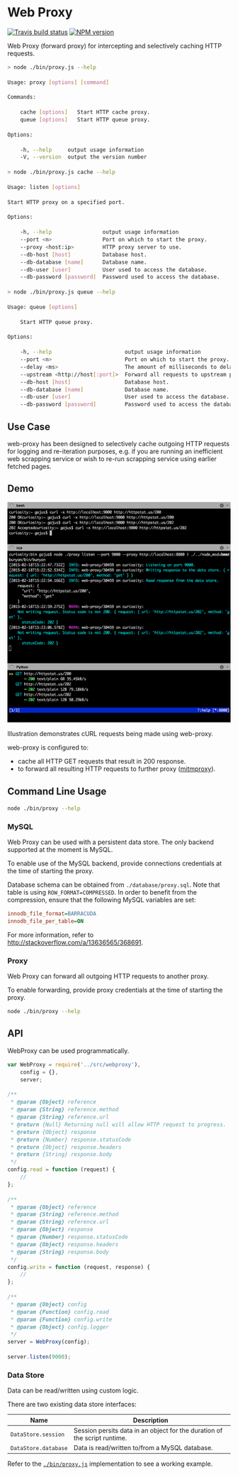 # Web Proxy

[![Travis build status](http://img.shields.io/travis/gajus/web-proxy/master.svg?style=flat)](https://travis-ci.org/gajus/web-proxy)
[![NPM version](http://img.shields.io/npm/v/web-proxy.svg?style=flat)](https://www.npmjs.org/package/web-proxy)

Web Proxy (forward proxy) for intercepting and selectively caching HTTP requests.

```sh
> node ./bin/proxy.js --help

Usage: proxy [options] [command]

Commands:

    cache [options]   Start HTTP cache proxy.
    queue [options]   Start HTTP queue proxy.

Options:

    -h, --help     output usage information
    -V, --version  output the version number

> node ./bin/proxy.js cache --help

Usage: listen [options]

Start HTTP proxy on a specified port.

Options:

    -h, --help                output usage information
    --port <n>                Port on which to start the proxy.
    --proxy <host:ip>         HTTP proxy server to use.
    --db-host [host]          Database host.
    --db-database [name]      Database name.
    --db-user [user]          User used to access the database.
    --db-password [password]  Password used to access the database.

> node ./bin/proxy.js queue --help

Usage: queue [options]

    Start HTTP queue proxy.

Options:

    -h, --help                       output usage information
    --port <n>                       Port on which to start the proxy.
    --delay <ms>                     The amount of milliseconds to delay the next request in the queue.
    --upstream <http://host[:port]>  Forward all requests to upstream proxy server.
    --db-host [host]                 Database host.
    --db-database [name]             Database name.
    --db-user [user]                 User used to access the database.
    --db-password [password]         Password used to access the database.
```

## Use Case

web-proxy has been designed to selectively cache outgoing HTTP requests for logging and re-iteration purposes, e.g. if you are running an inefficient web scrapping service or wish to re-run scrapping service using earlier fetched pages.

## Demo

![cURL, web proxy, mitmproxy](./docs/web-proxy.png)

Illustration demonstrates cURL requests being made using web-proxy.

web-proxy is configured to:

* cache all HTTP GET requests that result in 200 response.
* to forward all resulting HTTP requests to further proxy ([mitmproxy](https://mitmproxy.org/)).

## Command Line Usage

```sh
node ./bin/proxy --help
```

### MySQL

Web Proxy can be used with a persistent data store. The only backend supported at the moment is MySQL.

To enable use of the MySQL backend, provide connections credentials at the time of starting the proxy.

Database schema can be obtained from `./database/proxy.sql`. Note that table is using `ROW_FORMAT=COMPRESSED`. In order to benefit from the compression, ensure that the following MySQL variables are set:

```ini
innodb_file_format=BARRACUDA
innodb_file_per_table=ON
```

For more information, refer to http://stackoverflow.com/a/13636565/368691.

### Proxy

Web Proxy can forward all outgoing HTTP requests to another proxy.

To enable forwarding, provide proxy credentials at the time of starting the proxy.

```sh
node ./bin/proxy --help
```

## API

WebProxy can be used programmatically.

```js
var WebProxy = require('../src/webproxy'),
    config = {},
    server;

/**
 * @param {Object} reference
 * @param {String} reference.method
 * @param {String} reference.url
 * @return {Null} Returning null will allow HTTP request to progress.
 * @return {Object} response
 * @return {Number} response.statusCode
 * @return {Object} response.headers
 * @return {String} response.body
 */
config.read = function (request) {
    //
};

/**
 * @param {Object} reference
 * @param {String} reference.method
 * @param {String} reference.url
 * @param {Object} response
 * @param {Number} response.statusCode
 * @param {Object} response.headers
 * @param {String} response.body
 */
config.write = function (request, response) {
    //
};

/**
 * @param {Object} config
 * @param {Function} config.read
 * @param {Function} config.write
 * @param {Object} config.logger
 */
server = WebProxy(config);

server.listen(9000);
```

### Data Store

Data can be read/written using custom logic.

There are two existing data store interfaces:

| Name | Description |
| --- | --- |
| `DataStore.session` | Session persits data in an object for the duration of the script runtime. |
| `DataStore.database` | Data is read/written to/from a MySQL database. |

Refer to the [`./bin/proxy.js`](./bin/proxy.js) implementation to see a working example.
